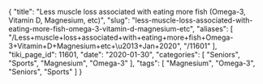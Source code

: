 {
    "title": "Less muscle loss associated with eating more fish (Omega-3, Vitamin D, Magnesium, etc)",
    "slug": "less-muscle-loss-associated-with-eating-more-fish-omega-3-vitamin-d-magnesium-etc",
    "aliases": [
        "/Less+muscle+loss+associated+with+eating+more+fish+Omega-3+Vitamin+D+Magnesium+etc+\u2013+Jan+2020",
        "/11601"
    ],
    "tiki_page_id": 11601,
    "date": "2020-01-30",
    "categories": [
        "Seniors",
        "Sports",
        "Magnesium",
        "Omega-3"
    ],
    "tags": [
        "Magnesium",
        "Omega-3",
        "Seniors",
        "Sports"
    ]
}